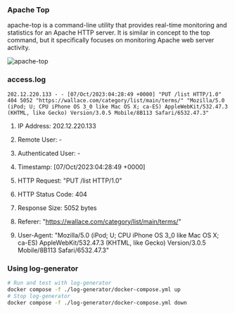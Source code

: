 ### Apache Top
apache-top is a command-line utility that provides real-time monitoring and statistics for an Apache HTTP server. It is similar in concept to the top command, but it specifically focuses on monitoring Apache web server activity.

![apache-top](top.gif)

### access.log

```
202.12.220.133 - - [07/Oct/2023:04:28:49 +0000] "PUT /list HTTP/1.0" 404 5052 "https://wallace.com/category/list/main/terms/" "Mozilla/5.0 (iPod; U; CPU iPhone OS 3_0 like Mac OS X; ca-ES) AppleWebKit/532.47.3 (KHTML, like Gecko) Version/3.0.5 Mobile/8B113 Safari/6532.47.3"
```
1. IP Address: 202.12.220.133

2. Remote User: -

3. Authenticated User: -

4. Timestamp: [07/Oct/2023:04:28:49 +0000]

5. HTTP Request: "PUT /list HTTP/1.0"

6. HTTP Status Code: 404

7. Response Size: 5052 bytes

8. Referer: "https://wallace.com/category/list/main/terms/"

9. User-Agent: "Mozilla/5.0 (iPod; U; CPU iPhone OS 3_0 like Mac OS X; ca-ES) AppleWebKit/532.47.3 (KHTML, like Gecko) Version/3.0.5 Mobile/8B113 Safari/6532.47.3"



### Using log-generator
```bash
# Run and test with log-generator
docker compose -f ./log-generator/docker-compose.yml up
# Stop log-generator
docker compose -f ./log-generator/docker-compose.yml down
```

